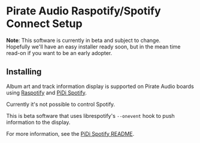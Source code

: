 # Pirate Audio Raspotify/Spotify Connect Setup

**Note**: This software is currently in beta and subject to change.  
Hopefully we'll have an easy installer ready soon, but in the mean time read-on if you want to be an early adopter.

## Installing

Album art and track information display is supported on Pirate Audio boards using [Raspotify](https://github.com/dtcooper/raspotify) and [PiDi Spotify](https://github.com/pimoroni/pidi-spotify).

Currently it's not possible to control Spotify.

This is beta software that uses librespotify's `--onevent` hook to push information to the display.

For more information, see the [PiDi Spotify README](https://github.com/pimoroni/pidi-spotify).
